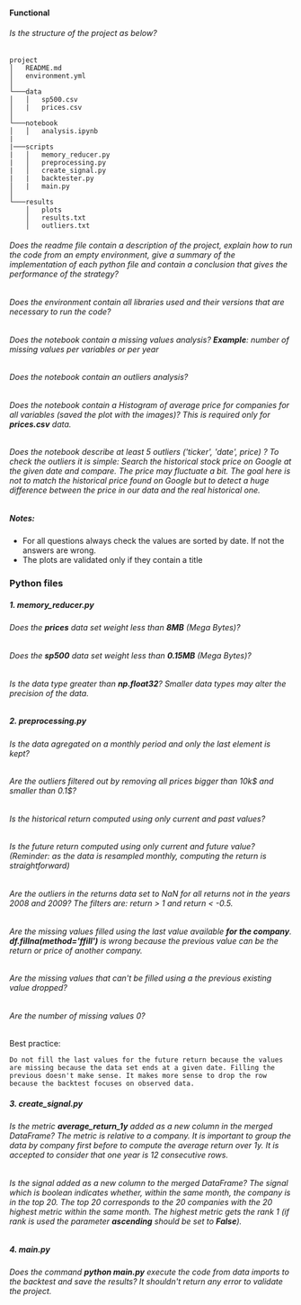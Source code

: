 #### Functional

###### Is the structure of the project as below?

```
project
│   README.md
│   environment.yml
│
└───data
│   │   sp500.csv
│   |   prices.csv
│
└───notebook
│   │   analysis.ipynb
|
|───scripts
|   │   memory_reducer.py
|   │   preprocessing.py
|   │   create_signal.py
|   |   backtester.py
│   |   main.py
│
└───results
    │   plots
    │   results.txt
    │   outliers.txt

```

###### Does the readme file contain a description of the project, explain how to run the code from an empty environment, give a summary of the implementation of each python file and contain a conclusion that gives the performance of the strategy?

###### Does the environment contain all libraries used and their versions that are necessary to run the code?

###### Does the notebook contain a missing values analysis? **Example**: number of missing values per variables or per year

###### Does the notebook contain an outliers analysis?

###### Does the notebook contain a Histogram of average price for companies for all variables (saved the plot with the images)? This is required only for **prices.csv** data.

###### Does the notebook describe at least 5 outliers ('ticker', 'date', price) ? To check the outliers it is simple: Search the historical stock price on Google at the given date and compare. The price may fluctuate a bit. The goal here is not to match the historical price found on Google but to detect a huge difference between the price in our data and the real historical one.

##### Notes:

-   For all questions always check the values are sorted by date. If not the answers are wrong.
-   The plots are validated only if they contain a title

### Python files

##### 1. memory_reducer.py

###### Does the **prices** data set weight less than **8MB** (Mega Bytes)?

###### Does the **sp500** data set weight less than **0.15MB** (Mega Bytes)?

###### Is the data type greater than **np.float32**? Smaller data types may alter the precision of the data.

##### 2. preprocessing.py

###### Is the data agregated on a monthly period and only the last element is kept?

###### Are the outliers filtered out by removing all prices bigger than 10k$ and smaller than 0.1$?

###### Is the historical return computed using only current and past values?

###### Is the future return computed using only current and future value? (Reminder: as the data is resampled monthly, computing the return is straightforward)

###### Are the outliers in the returns data set to NaN for all returns not in the years 2008 and 2009? The filters are: return > 1 and return < -0.5.

###### Are the missing values filled using the last value available **for the company**. **df.fillna(method='ffill')** is wrong because the previous value can be the return or price of another company.

###### Are the missing values that can't be filled using a the previous existing value dropped?

###### Are the number of missing values 0?

Best practice:

    Do not fill the last values for the future return because the values are missing because the data set ends at a given date. Filling the previous doesn't make sense. It makes more sense to drop the row because the backtest focuses on observed data.

##### 3. create_signal.py

###### Is the metric **average_return_1y** added as a new column in the merged DataFrame? The metric is relative to a company. It is important to group the data by company first before to compute the average return over 1y. It is accepted to consider that one year is 12 consecutive rows.

###### Is the signal added as a new column to the merged DataFrame? The signal which is boolean indicates whether, within the same month, the company is in the top 20. The top 20 corresponds to the 20 companies with the 20 highest metric within the same month. The highest metric gets the rank 1 (if rank is used the parameter **ascending** should be set to **False**).

##### 4. main.py

###### Does the command **python main.py** execute the code from data imports to the backtest and save the results? It shouldn't return any error to validate the project.
